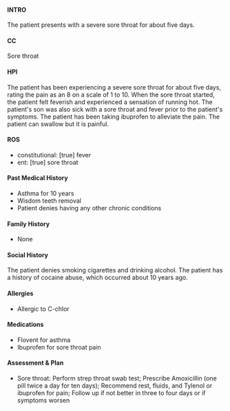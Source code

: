 #### INTRO 
The patient presents with a severe sore throat for about five days. 

#### CC 
Sore throat 

#### HPI 
The patient has been experiencing a severe sore throat for about five days, rating the pain as an 8 on a scale of 1 to 10. When the sore throat started, the patient felt feverish and experienced a sensation of running hot. The patient's son was also sick with a sore throat and fever prior to the patient's symptoms. The patient has been taking ibuprofen to alleviate the pain. The patient can swallow but it is painful.

#### ROS 
- constitutional: [true] fever
- ent: [true] sore throat 

#### Past Medical History 
- Asthma for 10 years
- Wisdom teeth removal
- Patient denies having any other chronic conditions

#### Family History 
- None

#### Social History 
The patient denies smoking cigarettes and drinking alcohol. The patient has a history of cocaine abuse, which occurred about 10 years ago.

#### Allergies 
- Allergic to C-chlor

#### Medications 
- Flovent for asthma
- Ibuprofen for sore throat pain

#### Assessment & Plan 
- Sore throat: Perform strep throat swab test; Prescribe Amoxicillin (one pill twice a day for ten days); Recommend rest, fluids, and Tylenol or ibuprofen for pain; Follow up if not better in three to four days or if symptoms worsen
